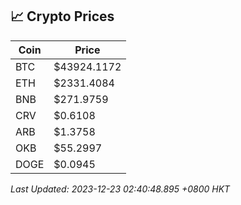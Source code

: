 ## 📈 Crypto Prices

| Coin | Price |
| ---- | ----- |
| BTC | $43924.1172 |
| ETH | $2331.4084 |
| BNB | $271.9759 |
| CRV | $0.6108 |
| ARB | $1.3758 |
| OKB | $55.2997 |
| DOGE | $0.0945 |

_Last Updated: 2023-12-23 02:40:48.895 +0800 HKT_